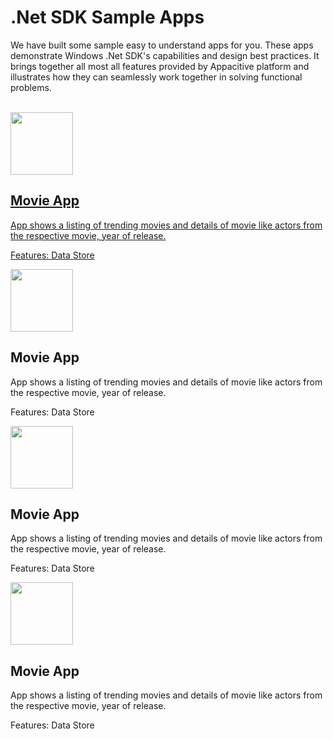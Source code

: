 ﻿# .Net SDK Sample Apps

We have built some sample easy to understand apps for you. These apps demonstrate Windows .Net SDK's capabilities and design best practices. It brings together all most all features provided by Appacitive platform and illustrates how they can seamlessly work together in solving functional problems.

<br/>
<div class="container-fulid ptl pbl">
	<div class="row">
		<div class="col-md-6">
			<a class="sample-app-item" href="movie-app">
				<div class="col-md-3">
					<img src="/css/images/apps/movie-app.png" height="100" />
				</div>
				<div class="col-md-8">
					<h2> Movie App</h2>
					<p class="mbs">App shows a listing of trending movies and details of movie like actors from the respective movie, year of release.</p>
					<p class="muted mbn">Features: Data Store</p>
				</div>
			</a>
		</div>
		<div class="col-md-6">
			<div class="sample-app-item">
				<div class="col-md-3">
					<img src="/css/images/apps/movie-app.png" height="100" />
				</div>
				<div class="col-md-8">
					<h2> Movie App</h2>
					<p class="mbs">App shows a listing of trending movies and details of movie like actors from the respective movie, year of release.</p>
					<p class="muted mbn">Features: Data Store</p>
				</div>
			</div>
		</div>
	</div>
</div>
<div class="container-fulid ptl pbl">
	<div class="row">
		<div class="col-md-6">
			<div class="sample-app-item">
				<div class="col-md-3">
					<img src="/css/images/apps/movie-app.png" height="100" />
				</div>
				<div class="col-md-8">
					<h2> Movie App</h2>
					<p class="mbs">App shows a listing of trending movies and details of movie like actors from the respective movie, year of release.</p>
					<p class="muted">Features: Data Store</p>
				</div>
			</div>
		</div>
		<div class="col-md-6">
			<div class="sample-app-item">
				<div class="col-md-3">
					<img src="/css/images/apps/movie-app.png" height="100" />
				</div>
				<div class="col-md-8">
					<h2> Movie App</h2>
					<p class="mbs">App shows a listing of trending movies and details of movie like actors from the respective movie, year of release.</p>
					<p class="muted">Features: Data Store</p>
				</div>
			</div>
		</div>
	</div>
</div>